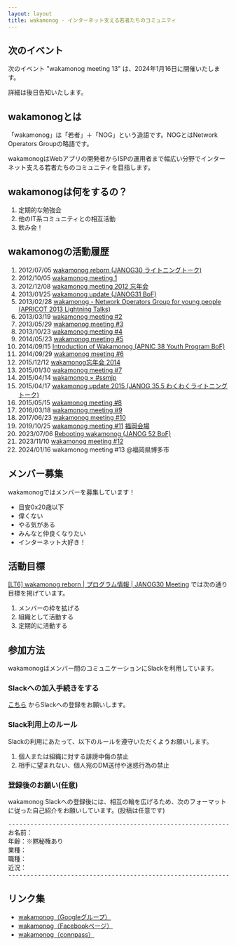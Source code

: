 ```yaml
---
layout: layout
title: wakamonog - インターネット支える若者たちのコミュニティ
---
```

## 次のイベント

次のイベント "wakamonog meeting 13" は、2024年1月16日に開催いたします。

詳細は後日告知いたします。

## wakamonogとは

「wakamonog」は「若者」＋「NOG」という造語です。NOGとはNetwork Operators Groupの略語です。

wakamonogはWebアプリの開発者からISPの運用者まで幅広い分野でインターネット支える若者たちのコミュニティを目指します。

## wakamonogは何をするの？


1. 定期的な勉強会
1. 他のIT系コミュニティとの相互活動
1. 飲み会！

## wakamonogの活動履歴
1. 2012/07/05 [wakamonog reborn (JANOG30 ライトニングトーク)](http://www.janog.gr.jp/meeting/janog30/program/lt6.html)
1. 2012/10/05 [wakamonog meeting 1](http://atnd.org/events/32536)
1. 2012/12/08 [wakamonog meeting 2012 忘年会](http://web.archive.org/web/20130329041235/http://atnd.org/event/wakamonog02)
1. 2013/01/25 [wakamonog update (JANOG31 BoF)](http://www.janog.gr.jp/meeting/janog31/program/wakamonog.html)
1. 2013/02/28 [wakamonog - Network Operators Group for young people (APRICOT 2013 Lightning Talks)](https://www.apricot.net/apricot2013/program/presentations/#asset-52256)
1. 2013/03/19 [wakamonog meeting #2](http://web.archive.org/web/20130524174154/http://atnd.org/event/wakamonog2)
1. 2013/05/29 [wakamonog meeting #3](https://atnd.org/events/39782)
1. 2013/10/23 [wakamonog meeting #4](https://atnd.org/events/44386)
1. 2014/05/23 [wakamonog meeting #5](https://atnd.org/events/50358)
1. 2014/09/15 [Introduction of Wakamonog (APNIC 38 Youth Program BoF)](https://conference.apnic.net/38/program#youthprogrambof)
1. 2014/09/29 [wakamonog meeting #6](https://atnd.org/events/55466)
1. 2015/12/12 [wakamonog忘年会 2014](http://wakamonog.connpass.com/event/10158/)
1. 2015/01/30 [wakamonog meeting #7](http://wakamonog.connpass.com/event/11099/)
1. 2015/04/14 [wakamonog × #ssmjp](http://ssmjp.connpass.com/event/13173/)
1. 2015/04/17 [wakamonog update 2015 (JANOG 35.5 わくわくライトニングトーク)](http://www.janog.gr.jp/meeting/janog35.5/lt)
1. 2015/05/15 [wakamonog meeting #8](http://wakamonog.connpass.com/event/14726/)
1. 2016/03/18 [wakamonog meeting #9](http://wakamonog.connpass.com/event/26284/)
1. 2017/06/23 [wakamonog meeting #10](http://wakamonog.connpass.com/event/56705/)
1. 2019/10/25 [wakamonog meeting #11](http://wakamonog.connpass.com/event/144741/) [福岡会場](https://wakamonog.connpass.com/event/148359/)
1. 2023/07/06 [Rebooting wakamonog (JANOG 52 BoF)](https://www.janog.gr.jp/meeting/janog52/bof-wakamonog/)
1. 2023/11/10 [wakamonog meeting #12](https://wakamonog.connpass.com/event/293169/)
1. 2024/01/16 wakamonog meeting #13 @福岡県博多市

## メンバー募集

wakamonogではメンバーを募集しています！

* 目安0x20歳以下
* 偉くない
* やる気がある
* みんなと仲良くなりたい
* インターネット大好き！

## 活動目標

[\[LT6\] wakamonog reborn \| プログラム情報 \| JANOG30 Meeting](http://www.janog.gr.jp/meeting/janog30/program/lt6.html) では次の通り目標を掲げています。

1. メンバーの枠を拡げる
1. 組織として活動する
1. 定期的に活動する

## 参加方法

wakamonogはメンバー間のコミュニケーションにSlackを利用しています。


### Slackへの加入手続きをする

[こちら](https://join.slack.com/t/wakamonog/shared_invite/enQtNzA3MzYyNzc1NjA3LTk4YzA1MjJkNDMxNzBiODkzYWEwNTIzNDUwYTMzNDVlNjMwN2IyYWVkNGE3ZWI1NGIzZjQ3MmJjOTA1YTEyMjc) からSlackへの登録をお願いします。

### Slack利用上のルール

Slackの利用にあたって、以下のルールを遵守いただくようお願いします。

1. 個人または組織に対する誹謗中傷の禁止
1. 相手に望まれない、個人宛のDM送付や迷惑行為の禁止


### 登録後のお願い(任意)

wakamonog Slackへの登録後には、相互の輪を広げるため、次のフォーマットに従った自己紹介をお願いしています。(投稿は任意です)

<pre>------------------------------------------------------------------------
お名前：
年齢：※黙秘権あり
業種：
職種：
近況：
------------------------------------------------------------------------</pre>

## リンク集

* [wakamonog（Googleグループ）](https://groups.google.com/d/forum/wakamonog)
* [wakamonog（Facebookページ）](https://www.facebook.com/wakamonog/)
* [wakamonog（connpass）](http://wakamonog.connpass.com/)
